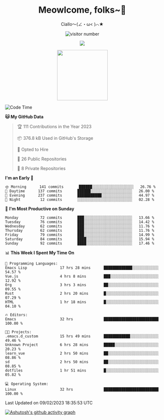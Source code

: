 <div align="center">
  <h1>Meowlcome, folks~👋</h1>
  <p>Ciallo～(∠・ω< )⌒★</p>
</div>

<p align="center">
  <img src="https://count.getloli.com/get/@Ziqi-Yang?theme=rule34" alt="visitor number" />
</p>

<p align="center">
  <img src="https://skillicons.dev/icons?i=rust,c,py,flutter,go,java,js,bash,linux,emacs" />
</p>
<p align="center">
  <img height="165" src="https://github-readme-stats.vercel.app/api?username=Ziqi-Yang&show_icons=true&include_all_commits=true&hide_border=true" />
</p>

<!--START_SECTION:waka-->
![Code Time](http://img.shields.io/badge/Code%20Time-510%20hrs%2023%20mins-blue)

**🐱 My GitHub Data** 

> 🏆 111 Contributions in the Year 2023
 > 
> 📦 376.8 kB Used in GitHub's Storage 
 > 
> 💼 Opted to Hire
 > 
> 📜 26 Public Repositories 
 > 
> 🔑 8 Private Repositories  
 > 
**I'm an Early 🐤** 

```text
🌞 Morning      141 commits       ██████░░░░░░░░░░░░░░░░░░░   26.76 % 
🌆 Daytime      137 commits       ██████░░░░░░░░░░░░░░░░░░░   26.00 % 
🌃 Evening      237 commits       ███████████░░░░░░░░░░░░░░   44.97 % 
🌙 Night         12 commits       ░░░░░░░░░░░░░░░░░░░░░░░░░   02.28 % 

```
📅 **I'm Most Productive on Sunday** 

```text
Monday          72 commits       ███░░░░░░░░░░░░░░░░░░░░░░   13.66 % 
Tuesday         76 commits       ███░░░░░░░░░░░░░░░░░░░░░░   14.42 % 
Wednesday       62 commits       ███░░░░░░░░░░░░░░░░░░░░░░   11.76 % 
Thursday        62 commits       ███░░░░░░░░░░░░░░░░░░░░░░   11.76 % 
Friday          79 commits       ███░░░░░░░░░░░░░░░░░░░░░░   14.99 % 
Saturday        84 commits       ████░░░░░░░░░░░░░░░░░░░░░   15.94 % 
Sunday          92 commits       ████░░░░░░░░░░░░░░░░░░░░░   17.46 % 

```


📊 **This Week I Spent My Time On** 

```text
💬 Programming Languages: 
Emacs Lisp               17 hrs 28 mins      █████████████░░░░░░░░░░░░   54.57 % 
Vue.js                   4 hrs 8 mins        ███░░░░░░░░░░░░░░░░░░░░░░   12.92 % 
Org                      3 hrs 3 mins        ██░░░░░░░░░░░░░░░░░░░░░░░   09.55 % 
Rust                     2 hrs 20 mins       █░░░░░░░░░░░░░░░░░░░░░░░░   07.29 % 
HTML                     1 hr 18 mins        █░░░░░░░░░░░░░░░░░░░░░░░░   04.10 % 

🔥 Editors: 
Emacs                    32 hrs              █████████████████████████   100.00 % 

🐱‍💻 Projects: 
.emacs.d_custom          15 hrs 49 mins      ████████████░░░░░░░░░░░░░   49.46 % 
Unknown Project          6 hrs 28 mins       █████░░░░░░░░░░░░░░░░░░░░   20.23 % 
learn_vue                2 hrs 50 mins       ██░░░░░░░░░░░░░░░░░░░░░░░   08.86 % 
sd                       2 hrs 50 mins       ██░░░░░░░░░░░░░░░░░░░░░░░   08.85 % 
dotfiles                 1 hr 51 mins        █░░░░░░░░░░░░░░░░░░░░░░░░   05.82 % 

💻 Operating System: 
Linux                    32 hrs              █████████████████████████   100.00 % 

```


 Last Updated on 09/02/2023 18:35:53 UTC
<!--END_SECTION:waka-->


[![Ashutosh's github activity graph](https://github-readme-activity-graph.cyclic.app/graph?username=Ziqi-Yang&theme=github)](https://github.com/ashutosh00710/github-readme-activity-graph)
